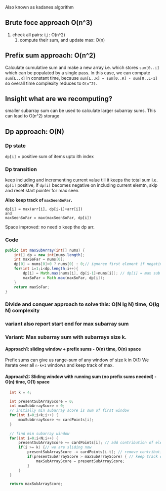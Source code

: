 
Also known as kadanes algorithm

## Brute foce approach O(n^3)

1. check all pairs: i,j : O(n^2) 
   1. compute their sum, and update max: O(n)

## Prefix sum approach: O(n^2)

Calculate cumulative sum and make a new array i.e. which stores `sum[0..i]` which can be populated by a single pass.
In this case, we can compute `sum[L..R]` in constant time, because `sum[L..R] = sum[0..R] - sum[0..L-1]`
so overall time complexity reduces to `O(n^2)`.

## Insight what are we recomputing?

smaller subarray sum can be used to calculate larger subarray sums.
This can lead to O(n^2) storage 

## Dp approach: O(N)

### Dp state

`dp[i]` = positive sum of items upto ith index

### Dp transition

keep including and incrementing current value till it keeps the total sum i.e. `dp[i]` positive,
if `dp[i]` becomes negative on including current elemtn, skip and reset start pointer for max seen.

**Also keep track of `maxSeenSoFar`.**

```
dp[i] = max(arr[i], dp[i-1]+arr[i])
and 
maxSeenSoFar = max(maxSeenSoFar, dp[i])
```

Space improved: no need o keep the dp arr.

### Code
```java
public int maxSubArray(int[] nums) {
    int[] dp = new int[nums.length];
    int maxSoFar = nums[0];
    dp[0] = nums[0]>0 ? nums[0] : 0;// ignoree first element if negative
    for(int i=1;i<dp.length;i++){
        dp[i] = Math.max(nums[i], dp[i-1]+nums[i]); // dp[i] = max sub array sum for all elements including ith element
        maxSoFar = Math.max(maxSoFar, dp[i]);
    }
    return maxSoFar;
}

```

### Divide and conquer approach to solve this: O(N lg N) time, O(lg N) complexity



### variant also report start end for max subarray sum

### Variant: Max subarray sum with subarrays size k.

#### Approach1: sliding window + prefix sums - O(n) time, O(n) space

Prefix sums can give us range-sum of any window of size k in O(1)
We iterate over all `n-k+1` windows and keep track of max.

#### Approach2: Sliding window with running sum (no prefix sums needed) - O(n) time, O(1) space


```java
  int k = 4;

  int presentSubArrayScore = 0;
  int maxSubArrayScore = 0;
  // initially min subarray score is sum of first window
  for(int i=0;i<k;i++) {
      maxSubArrayScore += cardPoints[i];
  }
  
  // find min subarray window
  for(int i=0;i<N;i++) {
      presentSubArrayScore += cardPoints[i]; // add contribution of element sliding in the window
      if(i >= k) {// we are sliding now
          presentSubArrayScore -= cardPoints[i-t]; // remove contribution of element sliding out
          if(presentSubArrayScore > maxSubArrayScore) { // keep track of max sum
              maxSubArrayScore = presentSubArrayScore;
          }
      }
  }

  return maxSubArrayScore;
```